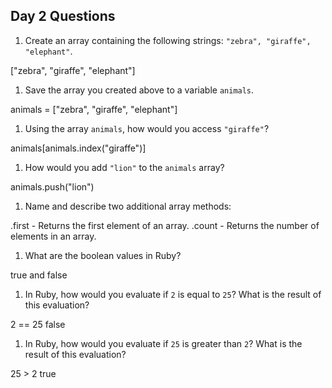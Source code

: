    ## Day 2 Questions

1. Create an array containing the following strings: `"zebra", "giraffe", "elephant"`.

["zebra", "giraffe", "elephant"]

   1. Save the array you created above to a variable `animals`.

animals = ["zebra", "giraffe", "elephant"]

1. Using the array `animals`, how would you access `"giraffe"`?

animals[animals.index("giraffe")]

1. How would you add `"lion"` to the `animals` array?

animals.push("lion")

1. Name and describe two additional array methods:

.first - Returns the first element of an array.
.count - Returns the number of elements in an array.

1. What are the boolean values in Ruby?

true and false

1. In Ruby, how would you evaluate if `2` is equal to `25`? What is the result of this evaluation?

2 == 25
false

1. In Ruby, how would you evaluate if `25` is greater than `2`? What is the result of this evaluation?

25 > 2
true
